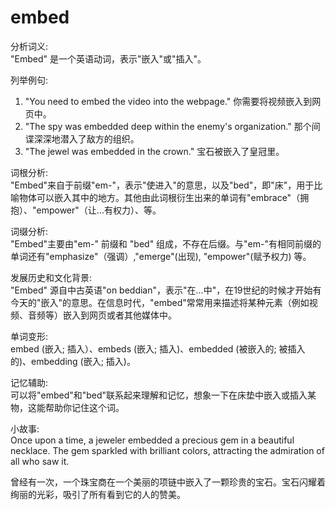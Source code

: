 # embed

分析词义:  
"Embed" 是一个英语动词，表示"嵌入"或"插入"。

  

列举例句:

  

1.  "You need to embed the video into the webpage." 你需要将视频嵌入到网页中。
2.  "The spy was embedded deep within the enemy's organization." 那个间谍深深地潜入了敌方的组织。
3.  "The jewel was embedded in the crown." 宝石被嵌入了皇冠里。

  

词根分析:  
"Embed"来自于前缀"em-"，表示"使进入"的意思，以及"bed"，即"床"，用于比喻物体可以嵌入其中的地方。其他由此词根衍生出来的单词有"embrace"（拥抱）、"empower"（让...有权力）、等。

  

词缀分析:  
"Embed"主要由"em-" 前缀和 "bed" 组成，不存在后缀。与"em-"有相同前缀的单词还有"emphasize"（强调）,"emerge"(出现), "empower"(赋予权力) 等。

  

发展历史和文化背景:  
"Embed" 源自中古英语"on beddian"，表示"在...中"，在19世纪的时候才开始有今天的"嵌入"的意思。在信息时代，"embed"常常用来描述将某种元素（例如视频、音频等）嵌入到网页或者其他媒体中。

  

单词变形:  
embed (嵌入; 插入）、embeds (嵌入; 插入)、embedded (被嵌入的; 被插入的)、embedding (嵌入; 插入)。

  

记忆辅助:  
可以将"embed"和"bed"联系起来理解和记忆，想象一下在床垫中嵌入或插入某物，这能帮助你记住这个词。

  

小故事:  
Once upon a time, a jeweler embedded a precious gem in a beautiful necklace. The gem sparkled with brilliant colors, attracting the admiration of all who saw it.

  

曾经有一次，一个珠宝商在一个美丽的项链中嵌入了一颗珍贵的宝石。宝石闪耀着绚丽的光彩，吸引了所有看到它的人的赞美。
